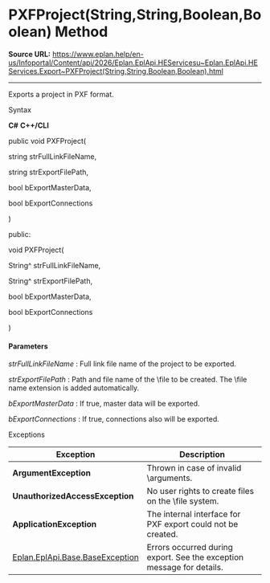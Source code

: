 # PXFProject(String,String,Boolean,Boolean) Method

**Source URL:** https://www.eplan.help/en-us/Infoportal/Content/api/2026/Eplan.EplApi.HEServicesu~Eplan.EplApi.HEServices.Export~PXFProject(String,String,Boolean,Boolean).html

---

Exports a project in PXF format.

Syntax

**C#**
**C++/CLI**


public void PXFProject( 

   string strFullLinkFileName,

   string strExportFilePath,

   bool bExportMasterData,

   bool bExportConnections

)

public:

void PXFProject( 

   String^ strFullLinkFileName,

   String^ strExportFilePath,

   bool bExportMasterData,

   bool bExportConnections

)


#### Parameters

*strFullLinkFileName*
:   Full link file name of the project to be exported.

*strExportFilePath*
:   Path and file name of the \file to be created. The \file name extension is added automatically.

*bExportMasterData*
:   If true, master data will be exported.

*bExportConnections*
:   If true, connections also will be exported.

Exceptions

| Exception | Description |
| --- | --- |
| **ArgumentException** | Thrown in case of invalid \arguments. |
| **UnauthorizedAccessException** | No user rights to create files on the \file system. |
| **ApplicationException** | The internal interface for PXF export could not be created. |
| [Eplan.EplApi.Base.BaseException](Eplan.EplApi.Baseu~Eplan.EplApi.Base.BaseException.html) | Errors occurred during export. See the exception message for details. |
